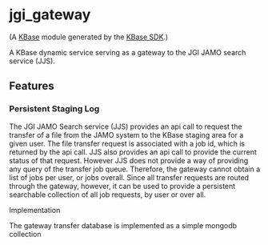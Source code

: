 
# jgi_gateway

(A [KBase](https://kbase.us) module generated by the [KBase SDK](https://github.com/kbase/kb_sdk).)

A KBase dynamic service serving as a gateway to the JGI JAMO search service (JJS). 

## Features

### Persistent Staging Log

The JGI JAMO Search service (JJS) provides an api call to request the transfer of a file from the JAMO system to the KBase staging area for a given user. The file transfer request is associated with a job id, which is returned by the api call. JJS also provides an api call to provide the current status of that request. However JJS does not provide a way of providing any query of the transfer job queue. Therefore, the gateway cannot obtain a list of jobs per user, or jobs overall. Since all transfer requests are routed through the gateway, however, it can be used to provide a persistent searchable collection of all job requests, by user or over all.

Implementation

The gateway transfer database is implemented as a simple mongodb collection



